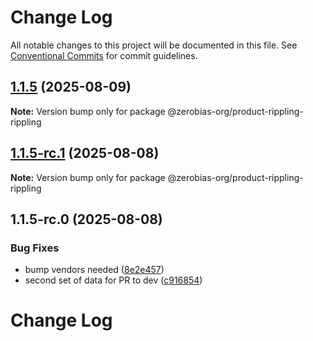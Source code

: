 # Change Log

All notable changes to this project will be documented in this file.
See [Conventional Commits](https://conventionalcommits.org) for commit guidelines.

## [1.1.5](https://github.com/zerobias-org/product/compare/@zerobias-org/product-rippling-rippling@1.1.5-rc.1...@zerobias-org/product-rippling-rippling@1.1.5) (2025-08-09)

**Note:** Version bump only for package @zerobias-org/product-rippling-rippling





## [1.1.5-rc.1](https://github.com/zerobias-org/product/compare/@zerobias-org/product-rippling-rippling@1.1.5-rc.0...@zerobias-org/product-rippling-rippling@1.1.5-rc.1) (2025-08-08)

**Note:** Version bump only for package @zerobias-org/product-rippling-rippling





## 1.1.5-rc.0 (2025-08-08)


### Bug Fixes

* bump vendors needed ([8e2e457](https://github.com/zerobias-org/product/commit/8e2e457e0b5d7141a05e8f2c178bc2854f2b7178))
* second set of data for PR to dev ([c916854](https://github.com/zerobias-org/product/commit/c916854bcf229b1c2042ffdea18472d66a061aaf))





# Change Log
